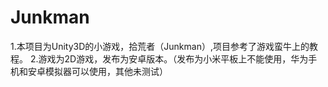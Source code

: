 # Junkman
1.本项目为Unity3D的小游戏，拾荒者（Junkman）,项目参考了游戏蛮牛上的教程。
2.游戏为2D游戏，发布为安卓版本。（发布为小米平板上不能使用，华为手机和安卓模拟器可以使用，其他未测试）
